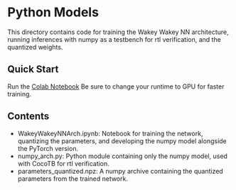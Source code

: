 # Python Models

This directory contains code for training the Wakey Wakey NN architecture,
running inferences with numpy as a testbench for rtl verification, and the
quantized weights.

## Quick Start
Run the [Colab Notebook](https://colab.research.google.com/drive/11s4RKhQOqi4lxJz2K83RSuqHdArnLfA0?usp=sharing)
Be sure to change your runtime to GPU for faster training.

## Contents
- WakeyWakeyNNArch.ipynb: Notebook for training the network, quantizing the parameters, and developing the numpy model alongside the PyTorch version.
- numpy_arch.py: Python module containing only the numpy model, used with CocoTB for rtl verification.
- parameters_quantized.npz: A numpy archive containing the quantized parameters from the trained network.
